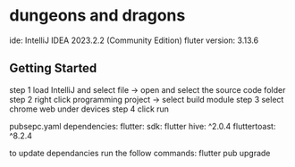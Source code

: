 # dungeons and dragons

ide: IntelliJ IDEA 2023.2.2 (Community Edition)
fluter version: 3.13.6

## Getting Started
step 1 load IntelliJ and select file -> open and select the source code folder
step 2 right click programming project -> select build module 
step 3 select chrome web under devices
step 4 click run


pubsepc.yaml dependencies:
  flutter:
    sdk: flutter
  hive: ^2.0.4
  fluttertoast: ^8.2.4


to update dependancies run the follow commands:
flutter pub upgrade
